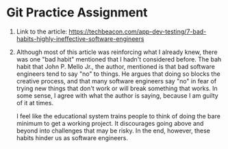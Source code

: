 # Git Practice Assignment

1. Link to the article: https://techbeacon.com/app-dev-testing/7-bad-habits-highly-ineffective-software-engineers
2. Although most of this article was reinforcing what I already knew, there was one "bad habit" mentioned that I hadn't considered before. The bah habit that John P. Mello Jr., the author, mentioned is that bad software engineers tend to say "no" to things. He argues that doing so blocks the creative process, and that many software engineers say "no" in fear of trying new things that don't work or will break something that works. In some sense, I agree with what the author is saying, because I am guilty of it at times.

   I feel like the educational system trains people to think of doing the bare minimum to get a working project. It discourages going above and beyond into challenges that may be risky. In the end, however, these habits hinder us as software engineers.
